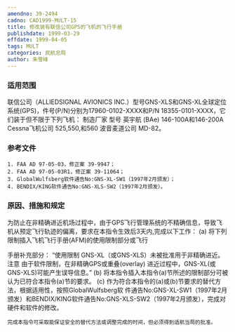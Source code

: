```yaml
---
amendno: 39-2494
cadno: CAD1999-MULT-15
title: 修改装有联信公司GPS的飞机的飞行手册
publishdate: 1999-03-29
effdate: 1999-04-05
tags: MULT
categories: 民航总局
author: 朱雪峰
---
```


### 适用范围 
联信公司（ALLIEDSIGNAL AVIONICS INC.）型号GNS-XLS和GNS-XL全球定位系统(GPS)，件号(P/N)分别为17960-0102-XXXX和P/N 18355-0101-XXXX，它们装于但不限于下列飞机：
制造厂家   型号
英宇航 (BAe)   146-100A和146-200A
Cessna飞机公司  525,550,和560
波音麦道公司   MD-82。

### 参考文件
    1. FAA AD 97-05-03，修正案 39-9947；
    2. FAA AD 97-05-03R1，修正案 39-11064；
    3. GlobalWulfsberg软件通告No:GNS-XL-SW1（1997年2月颁发）；
    4. BENDIX/KING软件通告No:GNS-XLS-SW2（1997年2月颁发）。


### 原因、措施和规定 
为防止在非精确进近机场过程中，由于GPS飞行管理系统的不精确信息，导致飞机从预定飞行轨迹的偏离，要求在本指令生效后3天内,完成以下工作： 
(a) 将下列限制插入飞机飞行手册(AFM)的使用限制部分或飞行
       
手册补充部分： “使用限制 GNS-XL（或GNS-XLS）未被批准用于非精确进近。 注意 由于软件限制，在非精确GPS或重叠(overlay) 进近过程中，GNS-XL(或GNS-XLS)可能产生误导信息。”
 (b) 将本指令插入本指令(a)节所述的限制部分可被认为已符合本指令(a)节的要求。 
    (c) 作为符合本指令的(a)或(b)节要求的替代方法，根据适用性，按照GlobalWulfsberg软 件通告No:GNS-XL-SW1（1997年2月颁发）和BENDIX/KING软件通告No:GNS-XLS-SW2（1997年2月颁发），完成对硬件和软件的修改。 

    完成本指令可采取能保证安全的替代方法或调整完成的时间，但必须得到适航当局的批准。

